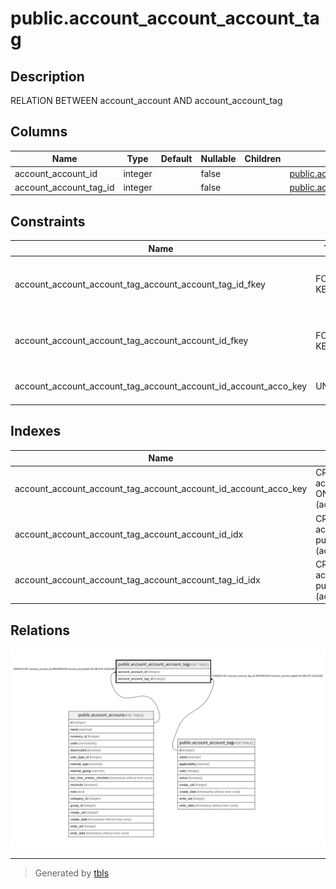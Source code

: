 # public.account_account_account_tag

## Description

RELATION BETWEEN account_account AND account_account_tag

## Columns

| Name | Type | Default | Nullable | Children | Parents | Comment |
| ---- | ---- | ------- | -------- | -------- | ------- | ------- |
| account_account_id | integer |  | false |  | [public.account_account](public.account_account.md) |  |
| account_account_tag_id | integer |  | false |  | [public.account_account_tag](public.account_account_tag.md) |  |

## Constraints

| Name | Type | Definition |
| ---- | ---- | ---------- |
| account_account_account_tag_account_account_tag_id_fkey | FOREIGN KEY | FOREIGN KEY (account_account_tag_id) REFERENCES account_account_tag(id) ON DELETE CASCADE |
| account_account_account_tag_account_account_id_fkey | FOREIGN KEY | FOREIGN KEY (account_account_id) REFERENCES account_account(id) ON DELETE CASCADE |
| account_account_account_tag_account_account_id_account_acco_key | UNIQUE | UNIQUE (account_account_id, account_account_tag_id) |

## Indexes

| Name | Definition |
| ---- | ---------- |
| account_account_account_tag_account_account_id_account_acco_key | CREATE UNIQUE INDEX account_account_account_tag_account_account_id_account_acco_key ON public.account_account_account_tag USING btree (account_account_id, account_account_tag_id) |
| account_account_account_tag_account_account_id_idx | CREATE INDEX account_account_account_tag_account_account_id_idx ON public.account_account_account_tag USING btree (account_account_id) |
| account_account_account_tag_account_account_tag_id_idx | CREATE INDEX account_account_account_tag_account_account_tag_id_idx ON public.account_account_account_tag USING btree (account_account_tag_id) |

## Relations

![er](public.account_account_account_tag.svg)

---

> Generated by [tbls](https://github.com/k1LoW/tbls)
